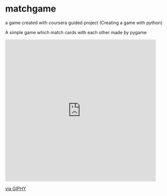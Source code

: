 # matchgame
a game created with coursera guided project (Creating a game with python)
 
A simple game which match cards with each other made by pygame 


<iframe src="https://giphy.com/embed/ifZ8oACheVPmCmRlDl" width="480" height="452" frameBorder="0" class="giphy-embed" allowFullScreen></iframe><p><a href="https://giphy.com/gifs/ifZ8oACheVPmCmRlDl">via GIPHY</a></p>
